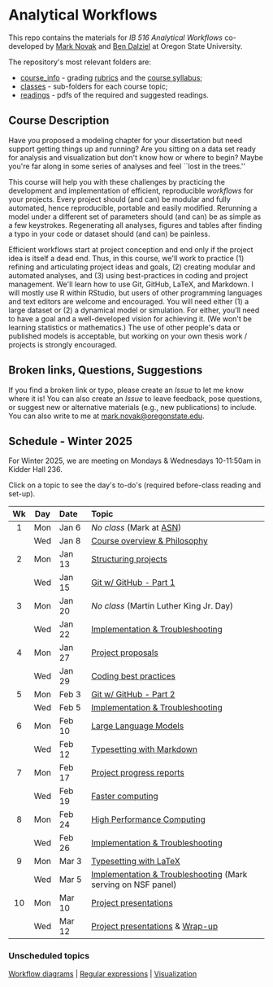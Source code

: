 # Analytical Workflows

This repo contains the materials for _IB 516 Analytical Workflows_ co-developed by [Mark Novak](https://novaklabosu.github.io) and [Ben Dalziel](https://ib.oregonstate.edu/directory/benjamin-d-dalziel) at Oregon State University.

The repository's most relevant folders are:
- [course_info](course_info/) -  grading [rubrics](course_info/rubrics/) and the [course syllabus](course_info/syllabus/syllabus.pdf);
- [classes](classes/) - sub-folders for each course topic;
- [readings](readings/) - pdfs of the required and suggested readings.

## Course Description
Have you proposed a modeling chapter for your dissertation but need support getting things up and
running?
Are you sitting on a data set ready for analysis and visualization but don't know how or
where to begin?
Maybe you're far along in some series of analyses and feel ``lost in the trees.''

This course will help you with these challenges by practicing the development and implementation of
efficient, reproducible *workflows* for your projects.
Every project should (and can) be modular and fully automated, hence reproducible, portable and
easily modified.
Rerunning a model under a different set of parameters should (and can) be as simple as a few
keystrokes.
Regenerating all analyses, figures and tables after finding a typo in your code or dataset should (and
can) be painless.

Efficient workflows start at project conception and end only if the project idea is itself a dead end.
Thus, in this course, we'll work to practice
(1) refining and articulating project ideas and goals,
(2) creating modular and automated analyses, and
(3) using best-practices in coding and project management.
We'll learn how to use Git, GitHub, LaTeX, and Markdown.
I will mostly use R within RStudio, but users of other programming languages
and text editors are welcome and encouraged.
You will need either
(1) a large dataset
or
(2) a dynamical model or simulation.
For either, you'll need to have a goal and a well-developed vision for achieving it.
(We won't be learning statistics or mathematics.)
The use of other people's data or published models is acceptable, but working on your own thesis work / projects is strongly encouraged.

## Broken links, Questions, Suggestions
If you find a broken link or typo, please create an _Issue_ to let me know where it is!
You can also create an _Issue_ to leave feedback, pose questions, or suggest new or alternative materials (e.g., new publications) to include.
You can also write to me at [mark.novak@oregonstate.edu](mailto:mark.novak@oregonstate.edu).

## Schedule - Winter 2025
For Winter 2025, we are meeting on Mondays & Wednesdays 10-11:50am in Kidder Hall 236.

Click on a topic to see the day's to-do's (required before-class reading and set-up).

| Wk |  Day | Date | Topic |
|:-:|:-----:|:------|:------|
|1 | Mon | Jan 6   | _No class_ (Mark at [ASN](https://asnasilomar2025.org))
|  | Wed | Jan 8   | [Course overview & Philosophy](classes/Introduction) |
|2 | Mon | Jan 13  | [Structuring projects](classes/StructuredProjects) | 
|  | Wed | Jan 15  | [Git w/ GitHub - Part 1](classes/VersionControl_Git_part_1) | 
|3 | Mon | Jan 20  | _No class_ (Martin Luther King Jr. Day) |
|  | Wed | Jan 22  | [Implementation & Troubleshooting](classes/Implementation) |
|4 | Mon | Jan 27  | [Project proposals](classes/ProjectProposal) |
|  | Wed | Jan 29  | [Coding best practices](classes/CodingBestPractices) |
|5 | Mon | Feb 3   | [Git w/ GitHub - Part 2](classes/VersionControl_Git_part_2) | 
|  | Wed | Feb 5   | [Implementation & Troubleshooting](classes/Implementation)  | 
|6 | Mon | Feb 10  | [Large Language Models](classes/LLMs) |
|  | Wed | Feb 12  | [Typesetting with Markdown](classes/Typesetting_Markdown) |
|7 | Mon | Feb 17  | [Project progress reports](classes/ProjectReport) |
|  | Wed | Feb 19  | [Faster computing](classes/FasterComputing_part_1)  |
|8 | Mon | Feb 24  | [High Performance Computing](classes/FasterComputing_part_2) |
|  | Wed | Feb 26  | [Implementation &  Troubleshooting](classes/Implementation) |
|9 | Mon | Mar 3   | [Typesetting with LaTeX](classes/Typesetting_LaTeX) | 
|  | Wed | Mar 5   | [Implementation &  Troubleshooting](classes/Implementation) (Mark serving on NSF panel) | 
|10| Mon | Mar 10  | [Project presentations](classes/ProjectSummary) |
|  | Wed | Mar 12  | [Project presentations](classes/ProjectSummary) & [Wrap-up](classes/WrapUp) |

### Unscheduled topics
[Workflow diagrams](classes/WorkflowDiagrams/) | 
[Regular expressions](classes/RegularExpressions/) | 
[Visualization](classes/Visualization/)



